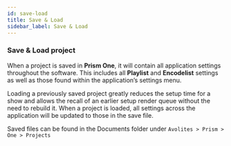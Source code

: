 ```yaml
---
id: save-load
title: Save & Load
sidebar_label: Save & Load
---
```


### Save & Load project

When a project is saved in **Prism One**, it will contain all application settings throughout the software. This includes all **Playlist** and **Encodelist** settings as well as those found within the application’s settings menu. 

Loading a previously saved project greatly reduces the setup time for a show and allows the recall of an earlier setup render queue without the need to rebuild it. When a project is loaded, all settings across the application will be updated to those in the save file. 

Saved files can be found in the Documents folder under `Avolites > Prism > One > Projects`